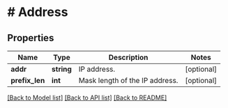 # # Address

## Properties

Name | Type | Description | Notes
------------ | ------------- | ------------- | -------------
**addr** | **string** | IP address. | [optional] 
**prefix_len** | **int** | Mask length of the IP address. | [optional] 

[[Back to Model list]](../../README.md#documentation-for-models) [[Back to API list]](../../README.md#documentation-for-api-endpoints) [[Back to README]](../../README.md)


